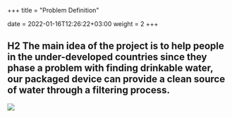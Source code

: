 +++
title = "Problem Definition"

date = 2022-01-16T12:26:22+03:00
weight = 2
+++




## H2 The main idea of the project is to help people in the under-developed countries since they phase a problem with finding drinkable water, our packaged device can provide a clean source of water through a filtering process.

![](images/O.png?width=20pc)
